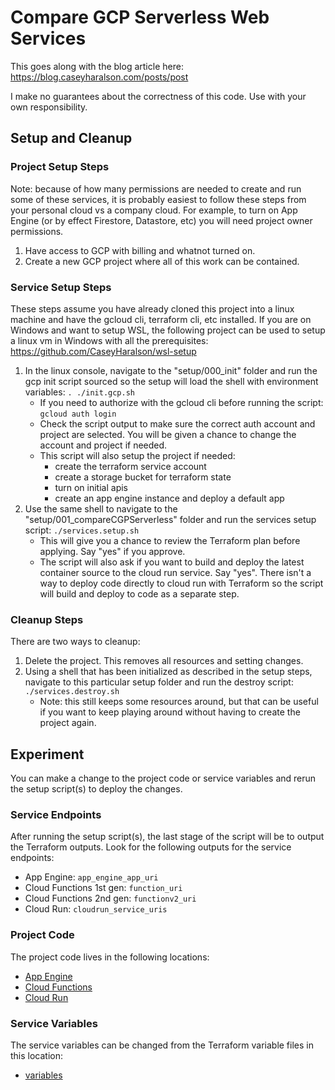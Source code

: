 # Compare GCP Serverless Web Services

This goes along with the blog article here: https://blog.caseyharalson.com/posts/post

I make no guarantees about the correctness of this code.
Use with your own responsibility.

## Setup and Cleanup

### Project Setup Steps

Note: because of how many permissions are needed to create and run some of these services, it is probably easiest to follow these steps from your personal cloud vs a company cloud.
For example, to turn on App Engine (or by effect Firestore, Datastore, etc) you will need project owner permissions.

1. Have access to GCP with billing and whatnot turned on.
2. Create a new GCP project where all of this work can be contained.

### Service Setup Steps

These steps assume you have already cloned this project into a linux machine and have the gcloud cli, terraform cli, etc installed.
If you are on Windows and want to setup WSL, the following project can be used to setup a linux vm in Windows with all the prerequisites: https://github.com/CaseyHaralson/wsl-setup

1. In the linux console, navigate to the "setup/000_init" folder and run the gcp init script sourced so the setup will load the shell with environment variables: `. ./init.gcp.sh`
    - If you need to authorize with the gcloud cli before running the script: `gcloud auth login`
    - Check the script output to make sure the correct auth account and project are selected. You will be given a chance to change the account and project if needed.
    - This script will also setup the project if needed: 
        - create the terraform service account
        - create a storage bucket for terraform state
        - turn on initial apis
        - create an app engine instance and deploy a default app
2. Use the same shell to navigate to the "setup/001_compareCGPServerless" folder and run the services setup script: `./services.setup.sh`
    - This will give you a chance to review the Terraform plan before applying. Say "yes" if you approve.
    - The script will also ask if you want to build and deploy the latest container source to the cloud run service. Say "yes". There isn't a way to deploy code directly to cloud run with Terraform so the script will build and deploy to code as a separate step.

### Cleanup Steps

There are two ways to cleanup:

1. Delete the project. This removes all resources and setting changes.
2. Using a shell that has been initialized as described in the setup steps, navigate to this particular setup folder and run the destroy script: `./services.destroy.sh`
    - Note: this still keeps some resources around, but that can be useful if you want to keep playing around without having to create the project again.

## Experiment

You can make a change to the project code or service variables and rerun the setup script(s) to deploy the changes.

### Service Endpoints

After running the setup script(s), the last stage of the script will be to output the Terraform outputs. Look for the following outputs for the service endpoints:

- App Engine: `app_engine_app_uri`
- Cloud Functions 1st gen: `function_uri`
- Cloud Functions 2nd gen: `functionv2_uri`
- Cloud Run: `cloudrun_service_uris`

### Project Code

The project code lives in the following locations:

- [App Engine](../../projects/gcp/app-engine/hello-world/)
- [Cloud Functions](../../projects/gcp/functions/hello-world/)
- [Cloud Run](../../projects/common/web-projects/hello-world/)

### Service Variables

The service variables can be changed from the Terraform variable files in this location:

- [variables](./tfvars/)

